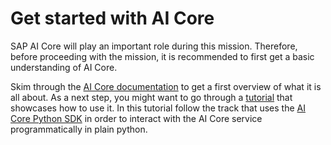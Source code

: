 # Get started with AI Core

SAP AI Core will play an important role during this mission. Therefore, before proceeding
with the mission, it is recommended to first get a basic understanding of AI Core.

Skim through the [AI Core
documentation](https://help.sap.com/docs/AI_CORE/2d6c5984063c40a59eda62f4a9135bee/d029a32c22fb45fbb607e6a2c48c8a0e.html)
to get a first overview of what it is all
about. As a next step, you might want to go through a
[tutorial](https://developers.sap.com/group.ai-core-get-started-basics.html) that
showcases how to use it. In this tutorial follow the track that uses the [AI Core
Python SDK](https://pypi.org/project/ai-core-sdk/) in order to interact with the AI Core service programmatically in plain python.